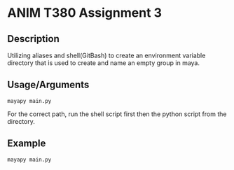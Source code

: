 # ANIM T380 Assignment 3


## Description
Utilizing aliases and shell(GitBash) to create an environment variable directory that is used to create and name an empty group in maya.

## Usage/Arguments
```
mayapy main.py
```
For the correct path, run the shell script first then the python script from the directory.

## Example

```
mayapy main.py
```
